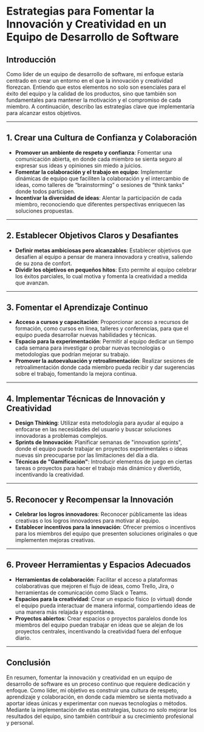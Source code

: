 # Estrategias para Fomentar la Innovación y Creatividad en un Equipo de Desarrollo de Software

## Introducción
Como líder de un equipo de desarrollo de software, mi enfoque estaría centrado en crear un entorno en el que la innovación y creatividad florezcan. Entiendo que estos elementos no solo son esenciales para el éxito del equipo y la calidad de los productos, sino que también son fundamentales para mantener la motivación y el compromiso de cada miembro. A continuación, describo las estrategias clave que implementaría para alcanzar estos objetivos.

---

## 1. Crear una Cultura de Confianza y Colaboración

- **Promover un ambiente de respeto y confianza**: Fomentar una comunicación abierta, en donde cada miembro se sienta seguro al expresar sus ideas y opiniones sin miedo a juicios.
- **Fomentar la colaboración y el trabajo en equipo**: Implementar dinámicas de equipo que faciliten la colaboración y el intercambio de ideas, como talleres de “brainstorming” o sesiones de “think tanks” donde todos participen.
- **Incentivar la diversidad de ideas**: Alentar la participación de cada miembro, reconociendo que diferentes perspectivas enriquecen las soluciones propuestas.

---

## 2. Establecer Objetivos Claros y Desafiantes

- **Definir metas ambiciosas pero alcanzables**: Establecer objetivos que desafíen al equipo a pensar de manera innovadora y creativa, saliendo de su zona de confort.
- **Dividir los objetivos en pequeños hitos**: Esto permite al equipo celebrar los éxitos parciales, lo cual motiva y fomenta la creatividad a medida que avanzan.

---

## 3. Fomentar el Aprendizaje Continuo

- **Acceso a cursos y capacitación**: Proporcionar acceso a recursos de formación, como cursos en línea, talleres y conferencias, para que el equipo pueda desarrollar nuevas habilidades y técnicas.
- **Espacio para la experimentación**: Permitir al equipo dedicar un tiempo cada semana para investigar o probar nuevas tecnologías o metodologías que podrían mejorar su trabajo.
- **Promover la autoevaluación y retroalimentación**: Realizar sesiones de retroalimentación donde cada miembro pueda recibir y dar sugerencias sobre el trabajo, fomentando la mejora continua.

---

## 4. Implementar Técnicas de Innovación y Creatividad

- **Design Thinking**: Utilizar esta metodología para ayudar al equipo a enfocarse en las necesidades del usuario y buscar soluciones innovadoras a problemas complejos.
- **Sprints de Innovación**: Planificar semanas de "innovation sprints", donde el equipo puede trabajar en proyectos experimentales o ideas nuevas sin preocuparse por las limitaciones del día a día.
- **Técnicas de "Gamificación"**: Introducir elementos de juego en ciertas tareas o proyectos para hacer el trabajo más dinámico y divertido, incentivando la creatividad.

---

## 5. Reconocer y Recompensar la Innovación

- **Celebrar los logros innovadores**: Reconocer públicamente las ideas creativas o los logros innovadores para motivar al equipo.
- **Establecer incentivos para la innovación**: Ofrecer premios o incentivos para los miembros del equipo que presenten soluciones originales o que implementen mejoras creativas.

---

## 6. Proveer Herramientas y Espacios Adecuados

- **Herramientas de colaboración**: Facilitar el acceso a plataformas colaborativas que mejoren el flujo de ideas, como Trello, Jira, o herramientas de comunicación como Slack o Teams.
- **Espacios para la creatividad**: Crear un espacio físico (o virtual) donde el equipo pueda interactuar de manera informal, compartiendo ideas de una manera más relajada y espontánea.
- **Proyectos abiertos**: Crear espacios o proyectos paralelos donde los miembros del equipo puedan trabajar en ideas que se alejan de los proyectos centrales, incentivando la creatividad fuera del enfoque diario.

---

## Conclusión
En resumen, fomentar la innovación y creatividad en un equipo de desarrollo de software es un proceso continuo que requiere dedicación y enfoque. Como líder, mi objetivo es construir una cultura de respeto, aprendizaje y colaboración, en donde cada miembro se sienta motivado a aportar ideas únicas y experimentar con nuevas tecnologías o métodos. Mediante la implementación de estas estrategias, busco no solo mejorar los resultados del equipo, sino también contribuir a su crecimiento profesional y personal.
